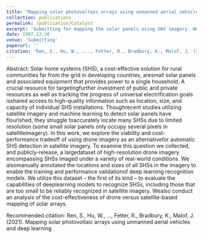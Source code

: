 ```yaml
---
title: "Mapping solar photovoltaic arrays using unmanned aerial vehicles and deep learning" 
collection: publications
permalink: /publication/Catalyst
excerpt: 'Submitting for mapping the solar panels using UAV imagery. We flew a DJI mini 2 taking imagery of solar panels similar to sizes of the solar home systems and estimate the cost of collecting drone imagery and compare them with the satellite imagery from private companies'
date: 1997.12.30
venue: 'Submitting'
paperurl: ''
citation: 'Ren, S., Hu, W., ..., Fetter, R., Bradbury, K., Malof, J. (2021). Mapping solar photovoltaic arrays using unmanned aerial vehicles and deep learning'
---
```


Abstract: Solar home systems (SHS), a cost-effective solution for rural communities far from the grid in developing countries, aresmall solar panels and associated equipment that provides power to a single household.  A crucial resource for targetingfurther investment of public and private resources as well as tracking the progress of universal electrification goals isshared access to high-quality information such as location, size, and capacity of individual SHS installations.  Thoughrecent studies utilizing satellite imagery and machine learning to detect solar panels have flourished, they struggle toaccurately locate many SHSs due to limited resolution (some small solar panels only occupy several pixels in satelliteimagery).  In this work, we explore the viability and cost-performance tradeoff of using drone imagery as an alternativefor automatic SHS detection in satellite imagery.  To examine this question we collected, and publicly-release, a largedataset of high-resolution drone imagery encompassing SHSs imaged under a variety of real-world conditions.  We alsomanually annotated the locations and sizes of all SHSs in the imagery to enable the training and performance validationof deep learning recognition models.  We utilize this dataset – the first of its kind – to evaluate the capabilities of deeplearning models to recognize SHSs, including those that are too small to be reliably recognized in satellite imagery.  Wealso conduct an analysis of the cost-effectiveness of drone versus satellite-based mapping of solar arrays.

Recommended citation: Ren, S., Hu, W., ..., Fetter, R., Bradbury, K., Malof, J. (2021). Mapping solar photovoltaic arrays using unmanned aerial vehicles and deep learning